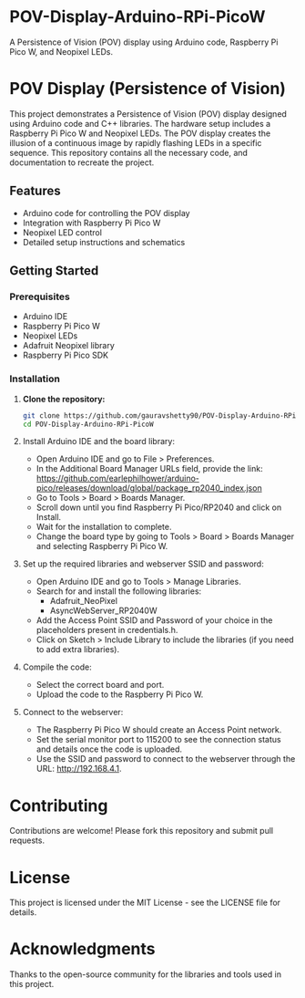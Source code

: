 # POV-Display-Arduino-RPi-PicoW
A Persistence of Vision (POV) display using Arduino code, Raspberry Pi Pico W, and Neopixel LEDs.

# POV Display (Persistence of Vision)

This project demonstrates a Persistence of Vision (POV) display designed using Arduino code and C++ libraries. The hardware setup includes a Raspberry Pi Pico W and Neopixel LEDs. The POV display creates the illusion of a continuous image by rapidly flashing LEDs in a specific sequence. This repository contains all the necessary code, and documentation to recreate the project.

## Features
- Arduino code for controlling the POV display
- Integration with Raspberry Pi Pico W
- Neopixel LED control
- Detailed setup instructions and schematics

## Getting Started

### Prerequisites
- Arduino IDE
- Raspberry Pi Pico W
- Neopixel LEDs
- Adafruit Neopixel library
- Raspberry Pi Pico SDK

### Installation
1. **Clone the repository:**
   ```sh
   git clone https://github.com/gauravshetty90/POV-Display-Arduino-RPi-PicoW.git
   cd POV-Display-Arduino-RPi-PicoW
2. Install Arduino IDE and the board library:
    - Open Arduino IDE and go to File > Preferences.
    - In the Additional Board Manager URLs field, provide the link: https://github.com/earlephilhower/arduino-pico/releases/download/global/package_rp2040_index.json
    - Go to Tools > Board > Boards Manager.
    - Scroll down until you find Raspberry Pi Pico/RP2040 and click on Install.
    - Wait for the installation to complete.
    - Change the board type by going to Tools > Board > Boards Manager and selecting Raspberry Pi Pico W.

3. Set up the required libraries and webserver SSID and password:
    - Open Arduino IDE and go to Tools > Manage Libraries.
    - Search for and install the following libraries:
      - Adafruit_NeoPixel
      - AsyncWebServer_RP2040W
    - Add the Access Point SSID and Password of your choice in the placeholders present in credentials.h.
    - Click on Sketch > Include Library to include the libraries (if you need to add extra libraries).
4. Compile the code:
    - Select the correct board and port.
    - Upload the code to the Raspberry Pi Pico W.
5. Connect to the webserver:
    - The Raspberry Pi Pico W should create an Access Point network.
    - Set the serial monitor port to 115200 to see the connection status and details once the code is uploaded.
    - Use the SSID and password to connect to the webserver through the URL: http://192.168.4.1.
  
# Contributing
Contributions are welcome! Please fork this repository and submit pull requests.

# License
This project is licensed under the MIT License - see the LICENSE file for details.

# Acknowledgments
Thanks to the open-source community for the libraries and tools used in this project.
